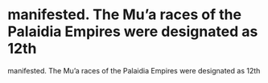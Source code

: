 # manifested. The Mu’a races of the Palaidia Empires were designated as 12th

manifested. The Mu’a races of the Palaidia Empires were designated as 12th